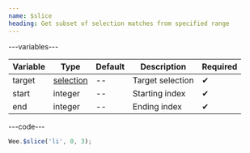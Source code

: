 ```yaml
---
name: $slice
heading: Get subset of selection matches from specified range
---
```


---variables---

| Variable | Type | Default | Description | Required |
| -- | -- | -- | -- | -- |
| target | [selection](/script#selection) | -- | Target selection | ✔ |
| start | integer | -- | Starting index | ✔ |
| end | integer | -- | Ending index | ✔ |

---code---

```javascript
Wee.$slice('li', 0, 3);
```